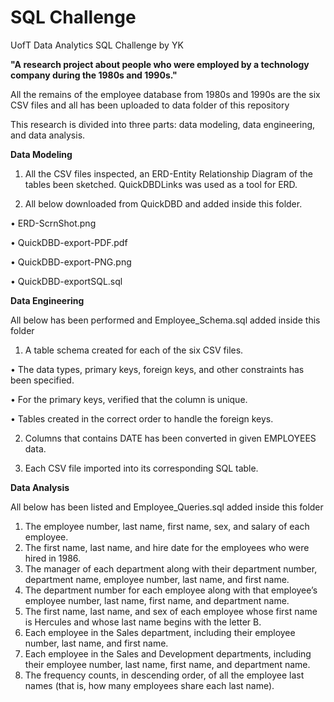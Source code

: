 # SQL Challenge 

UofT Data Analytics SQL Challenge by YK

**"A research project about people who were employed by a technology company during the 1980s and 1990s."**

All the remains of the employee database from 1980s and 1990s are the six CSV files and all has been uploaded to data folder of this repository

This research is divided into three parts: data modeling, data engineering, and data analysis.

**Data Modeling**

1. All the CSV files inspected, an ERD-Entity Relationship Diagram of the tables been sketched. QuickDBDLinks was used as a tool for ERD. 

2. All below downloaded from QuickDBD and added inside this folder.

• ERD-ScrnShot.png

• QuickDBD-export-PDF.pdf 

• QuickDBD-export-PNG.png 

• QuickDBD-exportSQL.sql 


**Data Engineering**

All below has been performed and Employee_Schema.sql added inside this folder

1. A table schema created for each of the six CSV files.
	
• The data types, primary keys, foreign keys, and other constraints has been specified.

• For the primary keys, verified that the column is unique. 

• Tables created in the correct order to handle the foreign keys.

2. Columns that contains DATE has been converted in given EMPLOYEES data.

3. Each CSV file imported into its corresponding SQL table. 
 

**Data Analysis**

All below has been listed and Employee_Queries.sql added inside this folder

1.	The employee number, last name, first name, sex, and salary of each employee.
2.	The first name, last name, and hire date for the employees who were hired in 1986.
3.	The manager of each department along with their department number, department name, employee number, last name, and first name.
4.	The department number for each employee along with that employee’s employee number, last name, first name, and department name.
5.	The first name, last name, and sex of each employee whose first name is Hercules and whose last name begins with the letter B.
6.	Each employee in the Sales department, including their employee number, last name, and first name.
7.	Each employee in the Sales and Development departments, including their employee number, last name, first name, and department name.
8.	The frequency counts, in descending order, of all the employee last names (that is, how many employees share each last name).

